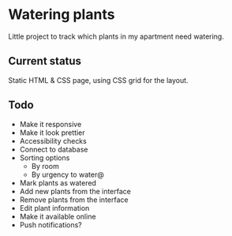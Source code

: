# Watering plants 

Little project to track which plants in my apartment need watering. 

## Current status

Static HTML & CSS page, using CSS grid for the layout.

## Todo

- Make it responsive
- Make it look prettier
- Accessibility checks
- Connect to database
- Sorting options
  - By room
  - By urgency to water@
- Mark plants as watered
- Add new plants from the interface
- Remove plants from the interface
- Edit plant information
- Make it available online
- Push notifications?
